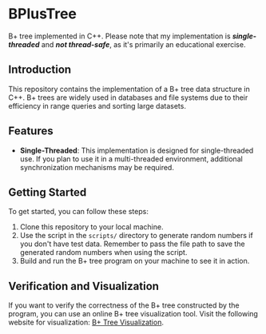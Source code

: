 # BPlusTree

B+ tree implemented in C++. Please note that my implementation is ***single-threaded*** and ***not thread-safe***, as it's primarily an educational exercise.

## Introduction

This repository contains the implementation of a B+ tree data structure in C++. B+ trees are widely used in databases and file systems due to their efficiency in range queries and sorting large datasets.

## Features

- **Single-Threaded**: This implementation is designed for single-threaded use. If you plan to use it in a multi-threaded environment, additional synchronization mechanisms may be required.

## Getting Started

To get started, you can follow these steps:

1. Clone this repository to your local machine.
2. Use the script in the `scripts/` directory to generate random numbers if you don't have test data. Remember to pass the file path to save the generated random numbers when using the script.
3. Build and run the B+ tree program on your machine to see it in action.

## Verification and Visualization

If you want to verify the correctness of the B+ tree constructed by the program, you can use an online B+ tree visualization tool. Visit the following website for visualization: [B+ Tree Visualization](https://www.cs.usfca.edu/~galles/visualization/BPlusTree.html).
